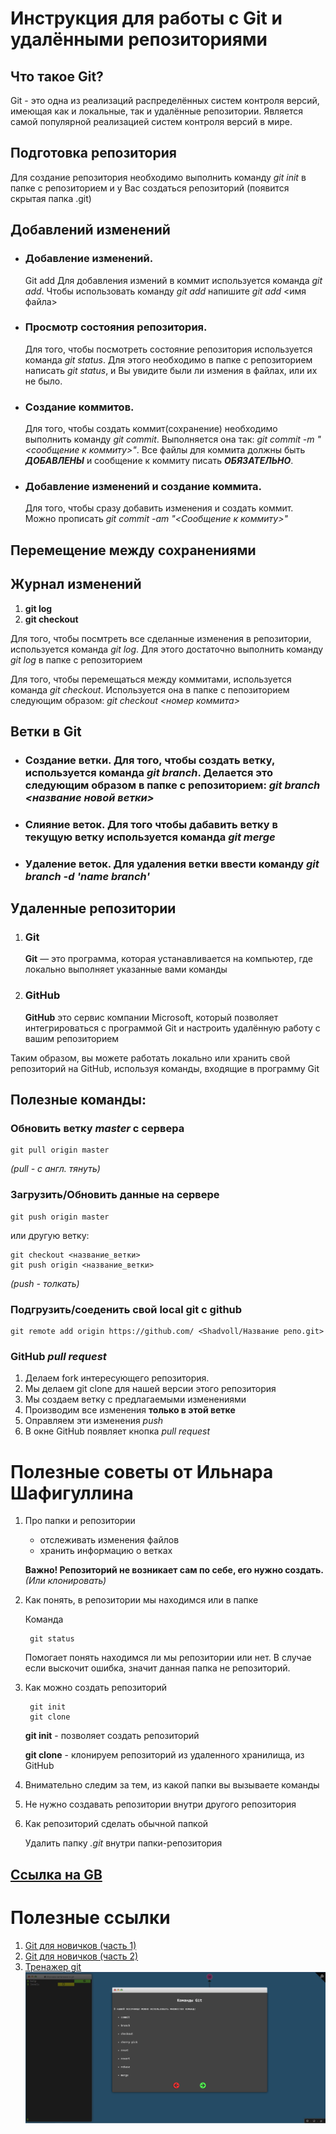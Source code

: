 # Инструкция для работы с Git и удалёнными репозиториями
## __Что такое Git?__
Git - это одна из реализаций распределённых систем контроля версий, имеющая как и локальные, так и удалённые репозитории. Является самой популярной реализацией систем контроля версий в мире.

## __Подготовка репозитория__
Для создание репозитория необходимо выполнить команду  *git init*  в папке с репозиторием и у Вас создаться репозиторий (появится скрытая папка .git)

## __Добавлений изменений__

* ### **Добавление изменений.** 
    Git add Для добавления измений в коммит используется команда *git add*. Чтобы использовать команду *git add* напишите *git add* <имя файла>

* ### __Просмотр состояния репозитория.__ 
    Для того, чтобы посмотреть состояние репозитория используется команда *git status*. Для этого необходимо в папке с репозиторием написать *git status*, и Вы увидите были ли измения в файлах, или их не было.

* ### __Создание коммитов.__ 
    Для того, чтобы создать коммит(сохранение) необходимо выполнить команду *git commit*. Выполняется она так: *git commit -m "<сообщение к коммиту>"*. Все файлы для коммита должны быть ***ДОБАВЛЕНЫ*** и сообщение к коммиту писать ***ОБЯЗАТЕЛЬНО***.

* ### __Добавление изменений и создание коммита.__  
    Для того, чтобы сразу добавить изменения и создать коммит. Можно прописать *git commit -am "<Сообщение к коммиту>"*

## Перемещение между сохранениями

## Журнал изменений
1. __git log__
2. __git checkout__

Для того, чтобы посмтреть все сделанные изменения в репозитории, используется команда *git log*. Для этого достаточно выполнить команду *git log* в папке с репозиторием

Для того, чтобы перемещаться между коммитами, используется команда *git checkout*. Используется она в папке с пепозиторием следующим образом: *git checkout <номер коммита>*



## Ветки в Git
* ### __Создание ветки.__ Для того, чтобы создать ветку, используется команда *git branch*. Делается это следующим образом в папке с репозиторием: *git branch <название новой ветки>*

* ### __Слияние веток.__ Для того чтобы дабавить ветку в текущую ветку используется команда *git merge*

* ### __Удаление веток.__ Для удаления ветки ввести команду *git branch -d 'name branch'*

## Удаленные репозитории
1. ### Git 
    **Git** — это программа, которая устанавливается на компьютер, где локально выполняет
указанные вами команды
2. ### GitHub
    **GitHub** это сервис компании Microsoft, который позволяет интегрироваться с
программой Git и настроить удалённую работу с вашим репозиторием

Таким образом, вы можете работать локально или хранить свой репозиторий на GitHub,
используя команды, входящие в программу Git

## Полезные команды:
    
### Обновить ветку *master* с сервера

    git pull origin master 

*(pull - c англ. тянуть)*

### Загрузить/Обновить данные на сервере

    git push origin master

или другую ветку:

    git checkout <название_ветки>
    git push origin <название_ветки>

*(push - толкать)*
### Подгрузить/соеденить свой local git с github

    git remote add origin https://github.com/ <Shadvoll/Название репо.git>

### GitHub *pull request*
1. Делаем fork интересующего репозитория.
2. Мы делаем git clone для нашей версии  этого репозитория
3. Мы создаем ветку с предлагаемыми изменениями
4. Производим все изменения **только в этой ветке**
5. Оправляем эти изменения *push*
6. В окне GitHub появляет кнопка *pull request*

# Полезные советы от Ильнара Шафигуллина 

1. Про папки и репозитории
    + отслеживать изменения файлов
    + хранить информацию о ветках

    **Важно! Репозиторий не возникает сам по себе, его нужно создать.** *(Или клонировать)*

2. Как понять, в репозитории мы находимся или в папке
    
    Команда

        git status
    Помогает понять находимся ли мы репозитории или нет. В случае если выскочит ошибка, значит данная папка не репозиторий.
3. Как можно создать репозиторий

        git init
        git clone
    **git init** - позволяет создать репозиторий 

    **git clone** - клонируем репозиторий из удаленного хранилища, из GitHub
4.  Внимательно следим за тем, из какой папки вы вызываете команды

5. Не нужно создавать репозитории внутри другого репозитория

6. Как репозиторий сделать обычной папкой
    
    Удалить папку *.git* внутри папки-репозитория

## [Ссылка на GB](https://gb.ru/posts/soveti-pro-git)



# Полезные ссылки
1. [Git для новичков (часть 1)](https://habr.com/ru/post/541258/)
2. [Git для новичков (часть 2)](https://habr.com/ru/post/542616/)
3. [Тренажер git](https://learngitbranching.js.org/?locale=ru_RU) ![Тренажер git имеет подсказки](/scrshot_git_trainer.png)



